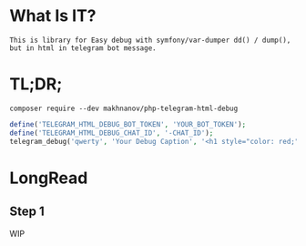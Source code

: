# What Is IT?
```text
This is library for Easy debug with symfony/var-dumper dd() / dump(), but in html in telegram bot message.
```

# TL;DR;
```shell
composer require --dev makhnanov/php-telegram-html-debug
```
```php
define('TELEGRAM_HTML_DEBUG_BOT_TOKEN', 'YOUR_BOT_TOKEN');
define('TELEGRAM_HTML_DEBUG_CHAT_ID', '-CHAT_ID');
telegram_debug('qwerty', 'Your Debug Caption', '<h1 style="color: red;" ">Hell World!<h1>');
```

# LongRead
## Step 1

WIP

